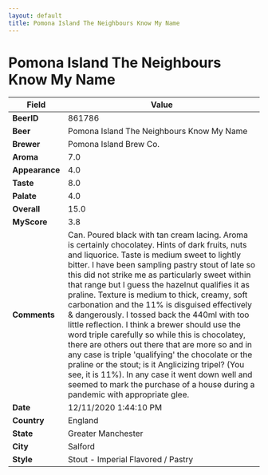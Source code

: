 ```yaml
---
layout: default
title: Pomona Island The Neighbours Know My Name
---
```


# Pomona Island The Neighbours Know My Name

| Field         | Value     |
|---------------|-----------|
| **BeerID** | 861786 |
| **Beer** | Pomona Island The Neighbours Know My Name |
| **Brewer** | Pomona Island Brew Co. |
| **Aroma** | 7.0 |
| **Appearance** | 4.0 |
| **Taste** | 8.0 |
| **Palate** | 4.0 |
| **Overall** | 15.0 |
| **MyScore** | 3.8 |
| **Comments** | Can. Poured black with tan cream lacing. Aroma is certainly chocolatey. Hints of dark fruits, nuts and liquorice. Taste is medium sweet to lightly bitter. I have been sampling pastry stout of late so this did not strike me as particularly sweet within that range but I guess the hazelnut qualifies it as praline. Texture is medium to thick, creamy, soft carbonation and the 11% is disguised effectively & dangerously. I tossed back the 440ml with too little reflection. I think a brewer should use the word triple carefully so while this is chocolatey, there are others out there that are more so and in any case is triple 'qualifying' the chocolate or the praline or the stout; is it Anglicizing tripel? (You see, it is 11%). In any case it went down well and seemed to mark the purchase of a house during a pandemic with appropriate glee. |
| **Date** | 12/11/2020 1:44:10 PM |
| **Country** | England |
| **State** | Greater Manchester |
| **City** | Salford |
| **Style** | Stout - Imperial Flavored / Pastry |
